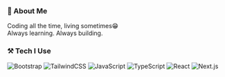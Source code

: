 ### 💬 About Me

Coding all the time, living sometimes😁 
<br />
Always learning. Always building.

### ⚒️ Tech I Use  
![Bootstrap](https://img.shields.io/badge/Bootstrap-7952B3?style=for-the-badge&logo=bootstrap&logoColor=fff)
![TailwindCSS](https://img.shields.io/badge/TailwindCSS-06B6D4?style=for-the-badge&logo=tailwindcss&logoColor=fff)
![JavaScript](https://img.shields.io/badge/JavaScript-F7DF1E?style=for-the-badge&logo=javascript&logoColor=000)
![TypeScript](https://img.shields.io/badge/TypeScript-3178C6?style=for-the-badge&logo=typescript&logoColor=fff)
![React](https://img.shields.io/badge/React-20232A?style=for-the-badge&logo=react&logoColor=61DAFB)
![Next.js](https://img.shields.io/badge/Next.js-000?style=for-the-badge&logo=next.js&logoColor=fff)
